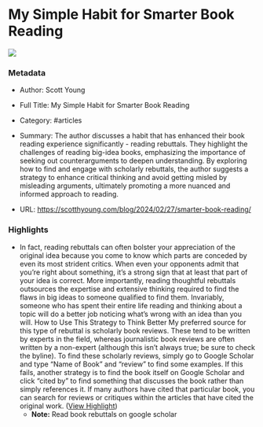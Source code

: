 # My Simple Habit for Smarter Book Reading

![](https://www.scotthyoung.com/blog/wp-content/uploads/2024/02/Reading-books-connections.jpg)

### Metadata

- Author: Scott Young
- Full Title: My Simple Habit for Smarter Book Reading
- Category: #articles

- Summary: The author discusses a habit that has enhanced their book reading experience significantly - reading rebuttals. They highlight the challenges of reading big-idea books, emphasizing the importance of seeking out counterarguments to deepen understanding. By exploring how to find and engage with scholarly rebuttals, the author suggests a strategy to enhance critical thinking and avoid getting misled by misleading arguments, ultimately promoting a more nuanced and informed approach to reading. 

- URL: https://scotthyoung.com/blog/2024/02/27/smarter-book-reading/

### Highlights

- In fact, reading rebuttals can often bolster your appreciation of the original idea because you come to know which parts are conceded by even its most strident critics. When even your opponents admit that you’re right about something, it’s a strong sign that at least that part of your idea is correct.
  More importantly, reading thoughtful rebuttals outsources the expertise and extensive thinking required to find the flaws in big ideas to someone qualified to find them. Invariably, someone who has spent their entire life reading and thinking about a topic will do a better job noticing what’s wrong with an idea than you will.
  How to Use This Strategy to Think Better
  My preferred source for this type of rebuttal is scholarly book reviews. These tend to be written by experts in the field, whereas journalistic book reviews are often written by a non-expert (although this isn’t always true; be sure to check the byline). To find these scholarly reviews, simply go to Google Scholar and type “Name of Book” and “review” to find some examples.
  If this fails, another strategy is to find the book itself on Google Scholar and click “cited by” to find something that discusses the book rather than simply references it. If many authors have cited that particular book, you can search for reviews or critiques within the articles that have cited the original work. ([View Highlight](https://read.readwise.io/read/01hr2wpqxs1qvsrwy3a0b22j6j))
    - **Note:** Read book rebuttals on google scholar

